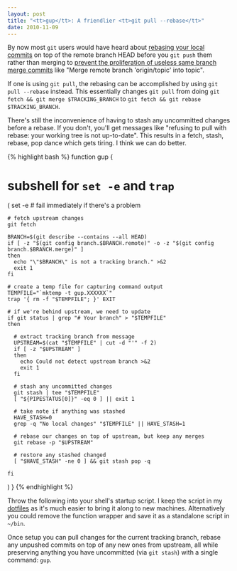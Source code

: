```yaml
---
layout: post
title: "<tt>gup</tt>: A friendlier <tt>git pull --rebase</tt>"
date: 2010-11-09
---
```


By now most `git` users would have heard about [rebasing your local commits](http://www.gitready.com/intermediate/2009/01/31/intro-to-rebase.html) on top of the remote branch HEAD before you `git push` them rather than merging to [prevent the proliferation of useless same branch merge commits](http://www.viget.com/extend/only-you-can-prevent-git-merge-commits/) like "Merge remote branch 'origin/topic' into topic".

If one is using `git pull`, the rebasing can be accomplished by using `git pull --rebase` instead. This essentially changes `git pull` from doing `git fetch && git merge $TRACKING_BRANCH` to `git fetch && git rebase $TRACKING_BRANCH`.

There's still the inconvenience of having to stash any uncommitted changes before a rebase. If you don't, you'll get messages like "refusing to pull with rebase: your working tree is not up-to-date". This results in a fetch, stash, rebase, pop dance which gets tiring. I think we can do better.

{% highlight bash %}
function gup
{
  # subshell for `set -e` and `trap`
  (
    set -e # fail immediately if there's a problem

    # fetch upstream changes
    git fetch

    BRANCH=$(git describe --contains --all HEAD)
    if [ -z "$(git config branch.$BRANCH.remote)" -o -z "$(git config branch.$BRANCH.merge)" ]
    then
      echo "\"$BRANCH\" is not a tracking branch." >&2
      exit 1
    fi

    # create a temp file for capturing command output
    TEMPFILE="`mktemp -t gup.XXXXXX`"
    trap '{ rm -f "$TEMPFILE"; }' EXIT

    # if we're behind upstream, we need to update
    if git status | grep "# Your branch" > "$TEMPFILE"
    then
  
      # extract tracking branch from message
      UPSTREAM=$(cat "$TEMPFILE" | cut -d "'" -f 2)
      if [ -z "$UPSTREAM" ]
      then
        echo Could not detect upstream branch >&2
        exit 1
      fi
  
      # stash any uncommitted changes
      git stash | tee "$TEMPFILE"
      [ "${PIPESTATUS[0]}" -eq 0 ] || exit 1
  
      # take note if anything was stashed
      HAVE_STASH=0
      grep -q "No local changes" "$TEMPFILE" || HAVE_STASH=1
  
      # rebase our changes on top of upstream, but keep any merges
      git rebase -p "$UPSTREAM"
  
      # restore any stashed changed
      [ "$HAVE_STASH" -ne 0 ] && git stash pop -q
  
    fi

  )
}
{% endhighlight %}

Throw the following into your shell's startup script. I keep the script in my [dotfiles](https://github.com/jasoncodes/dotfiles) as it's much easier to bring it along to new machines. Alternatively you could remove the function wrapper and save it as a standalone script in `~/bin`.

Once setup you can pull changes for the current tracking branch, rebase any unpushed commits on top of any new ones from upstream, all while preserving anything you have uncommitted (via `git stash`) with a single command: `gup`.
